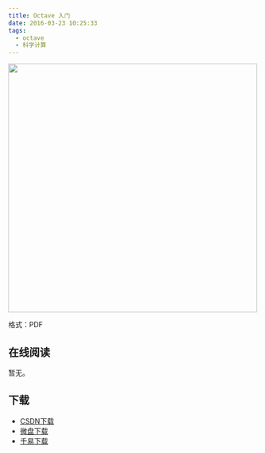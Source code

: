 ```yaml
---
title: Octave 入门
date: 2016-03-23 10:25:33
tags:
  - octave
  - 科学计算
---
```


<img src='http://ww1.sinaimg.cn/large/841aea59jw1f26l45n76oj20ka0q878b.jpg' width='500' />

格式：PDF

<!--more-->

## 在线阅读 ##

暂无。

## 下载 ##

+ [CSDN下载](http://download.csdn.net/detail/u012550782/6455307)
+ [微盘下载](http://vdisk.weibo.com/s/aADaW4YRjjofa)
+ [千易下载](http://1000eb.com/1jmn0)